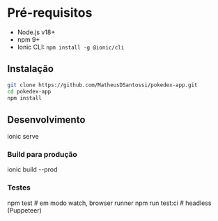 # Pré-requisitos

- Node.js v18+
- npm 9+
- Ionic CLI: `npm install -g @ionic/cli`

## Instalação

```bash
git clone https://github.com/MatheusDSantossi/pokedex-app.git
cd pokedex-app
npm install
```

## Desenvolvimento

ionic serve

### Build para produção

ionic build --prod

### Testes

npm test        # em modo watch, browser runner
npm run test:ci # headless (Puppeteer)
